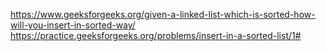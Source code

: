 https://www.geeksforgeeks.org/given-a-linked-list-which-is-sorted-how-will-you-insert-in-sorted-way/
https://practice.geeksforgeeks.org/problems/insert-in-a-sorted-list/1#
